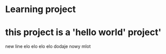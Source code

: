 # Learning project
# this project is a 'hello world' project'
new line
elo elo
elo elo
dodaje nowy mlot
